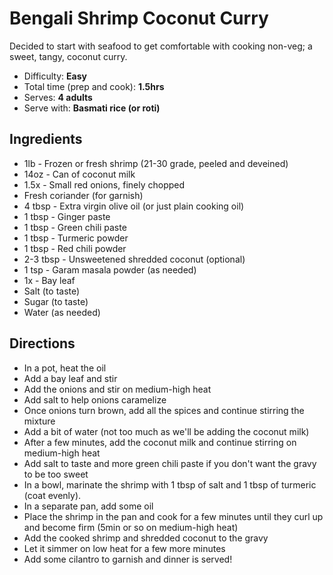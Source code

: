 Bengali Shrimp Coconut Curry
============================

Decided to start with seafood to get comfortable with cooking non-veg; a sweet, tangy, coconut curry.

- Difficulty: **Easy**
- Total time (prep and cook): **1.5hrs**
- Serves: **4 adults**
- Serve with: **Basmati rice (or roti)**


Ingredients
---

- 1lb - Frozen or fresh shrimp (21-30 grade, peeled and deveined)
- 14oz - Can of coconut milk
- 1.5x - Small red onions, finely chopped
- Fresh coriander (for garnish)
- 4 tbsp - Extra virgin olive oil (or just plain cooking oil)
- 1 tbsp - Ginger paste
- 1 tbsp - Green chili paste
- 1 tbsp - Turmeric powder
- 1 tbsp - Red chili powder
- 2-3 tbsp - Unsweetened shredded coconut (optional)
- 1 tsp - Garam masala powder (as needed)
- 1x - Bay leaf
- Salt (to taste)
- Sugar (to taste)
- Water (as needed)


Directions
---

- In a pot, heat the oil
- Add a bay leaf and stir
- Add the onions and stir on medium-high heat
- Add salt to help onions caramelize
- Once onions turn brown, add all the spices and continue stirring the mixture
- Add a bit of water (not too much as we'll be adding the coconut milk)
- After a few minutes, add the coconut milk and continue stirring on medium-high heat
- Add salt to taste and more green chili paste if you don't want the gravy to be too sweet
- In a bowl, marinate the shrimp with 1 tbsp of salt and 1 tbsp of turmeric (coat evenly).
- In a separate pan, add some oil
- Place the shrimp in the pan and cook for a few minutes until they curl up and become firm (5min or so on medium-high heat)
- Add the cooked shrimp and shredded coconut to the gravy
- Let it simmer on low heat for a few more minutes
- Add some cilantro to garnish and dinner is served!